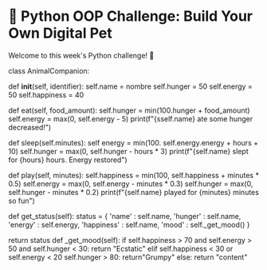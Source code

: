 # 🐶 Python OOP Challenge: Build Your Own Digital Pet

Welcome to this week's Python challenge! 🎉

class AnimalCompanion:
    
def __init__(self, identifier):
    self.name = nombre
self.hunger = 50
self.energy = 50
self.happiness = 40

def eat(self, food_amount):
    self.hunger = min(100.hunger + food_amount)
self.energy = max(0, self.energy - 5)
print(f"{sself.name} ate some hunger decreased!")

def sleep(self.minutes):
    self energy = min(100. self.energy.energy + hours + 10)
    self.hunger =  max(0, self.hunger - hours * 3)
    print(f"{self.name} slept for {hours} hours. Energy restored")

def play(self, minutes):
    self.happiness = min(100, self.happiness + minutes * 0.5)
    self.energy = max(0, self.energy - minutes * 0.3)
    self.hunger = max(0, self.hunger - minutes * 0.2)
    print(f"{self.name} played for {minutes} minutes so fun")

def get_status(self):
    status = {
        'name' : self.name,
        'hunger' : self.name,
        'energy' : self.energy,
        'happiness' : self.name,
        'mood' : self._get_mood()
    }

return status
def _get_mood(self):
    if self.happiness > 70 and self.energy > 50 and self.hunger < 30:
        return "Ecstatic"
    elif self.happiness < 30 or self.energy < 20 self.hunger > 80:
        return"Grumpy"
    else:
        return "content"
